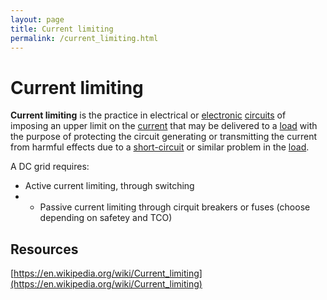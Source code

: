 ```yaml
---
layout: page
title: Current limiting
permalink: /current_limiting.html
---
```

# Current limiting

**Current limiting** is the practice in electrical or [electronic](https://en.wikipedia.org/wiki/Electronics)  [circuits](https://en.wikipedia.org/wiki/Electronic_circuit) of imposing an upper limit on the [current](https://en.wikipedia.org/wiki/Electric_current) that may be delivered to a [load](https://en.wikipedia.org/wiki/External_electric_load) with the purpose of protecting the circuit generating or transmitting the current from harmful effects due to a [short-circuit](https://en.wikipedia.org/wiki/Short-circuit) or similar problem in the [load](https://en.wikipedia.org/wiki/Electrical_load).



A DC grid requires:
* Active current limiting, through switching
* * Passive current limiting through cirquit breakers or fuses (choose depending on safetey and TCO)

## Resources
[https://en.wikipedia.org/wiki/Current_limiting](https://en.wikipedia.org/wiki/Current_limiting)
